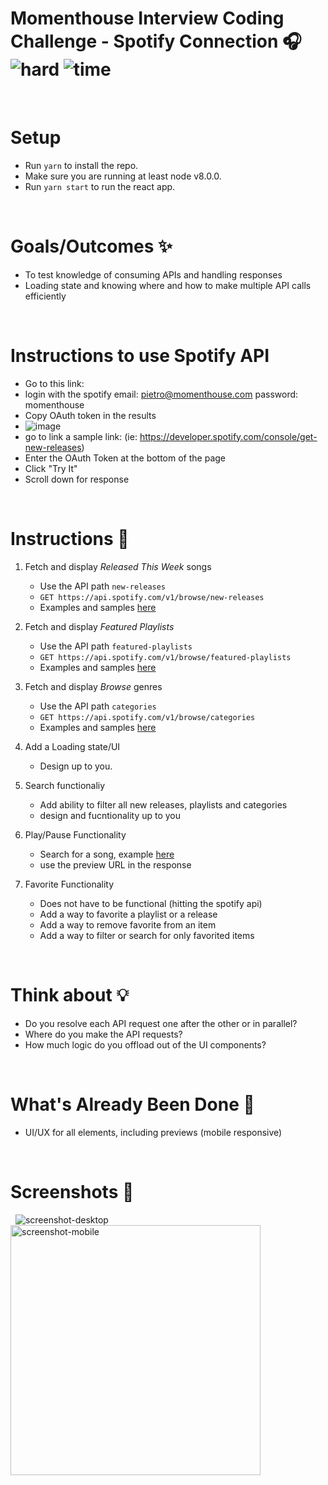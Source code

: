 # Momenthouse Interview Coding Challenge - Spotify Connection 🎧 &nbsp; ![hard](https://img.shields.io/badge/-Hard-red) ![time](https://img.shields.io/badge/%E2%8F%B0-60m-blue) 

&nbsp;
# Setup
-  Run `yarn` to install the repo.
- Make sure you are running at least node v8.0.0.
- Run `yarn start` to run the react app.

&nbsp;
# Goals/Outcomes ✨
- To test knowledge of consuming APIs and handling responses
- Loading state and knowing where and how to make multiple API calls efficiently


&nbsp;
# Instructions to use Spotify API
- Go to this link: 
- login with the spotify email: pietro@momenthouse.com password: momenthouse
- Copy OAuth token in the results
- ![image](https://user-images.githubusercontent.com/15001110/144375770-e46db67d-db96-44c7-b64d-512c748701f4.png)
- go to link a sample link: (ie: https://developer.spotify.com/console/get-new-releases)
- Enter the OAuth Token at the bottom of the page
- Click "Try It"
- Scroll down for response


&nbsp;
# Instructions 📖
1. Fetch and display *Released This Week* songs 
    - Use the API path `new-releases`
    - `GET https://api.spotify.com/v1/browse/new-releases`
    - Examples and samples [here](https://developer.spotify.com/console/get-new-releases)


2. Fetch and display *Featured Playlists*
    - Use the API path `featured-playlists`
    - `GET https://api.spotify.com/v1/browse/featured-playlists`
    - Examples and samples [here](https://developer.spotify.com/console/get-featured-playlists)


3. Fetch and display *Browse* genres
    - Use the API path `categories`
    - `GET https://api.spotify.com/v1/browse/categories`
    - Examples and samples [here](https://developer.spotify.com/console/get-browse-categories)

4. Add a Loading state/UI
    - Design up to you.

5. Search functionaliy
   - Add ability to filter all new releases, playlists and categories
   - design and fucntionality up to you

6. Play/Pause Functionality
   - Search for a song, example [here](https://developer.spotify.com/console/get-search-item)
   - use the preview URL in the response

7. Favorite Functionality
    - Does not have to be functional (hitting the spotify api)
    - Add a way to favorite a playlist or a release
    - Add a way to remove favorite from an item
    - Add a way to filter or search for only favorited items

&nbsp;
# Think about 💡
- Do you resolve each API request one after the other or in parallel?
- Where do you make the API requests?
- How much logic do you offload out of the UI components?

&nbsp;
# What's Already Been Done 🏁
- UI/UX for all elements, including previews (mobile responsive)

&nbsp;
# Screenshots 🌄
&nbsp;
![screenshot-desktop](https://puu.sh/GwPLE/3be580156a.png)
<img alt="screenshot-mobile" width=400 src="https://puu.sh/GwPLS/0bcb566d23.png" />
